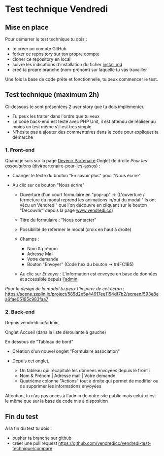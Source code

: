 # Test technique Vendredi


## Mise en place

Pour démarrer le test technique tu dois :

- te créer un compte GitHub
- forker ce repository sur ton propre compte
- cloner ce repository en local
- suivre les indications d'installation du ficher [install.md](./install.md)
- créé ta propre branche (nom-prenom) sur laquelle tu vas travailler


Une fois la base de code prête et fonctionnelle, tu peux commencer le test.


## Test technique (maximum 2h)

Ci-dessous te sont présentées 2 user story que tu dois implémenter.  
- Tu peux les traiter dans l'ordre que tu veux
- Le code back-end est testé avec PHP Unit, il est attendu de réaliser au moins un test même s'il est très simple
- N'hésite pas à ajouter des commentaires dans le code pour expliquer ta démarche

### 1. Front-end


Quand je suis sur la page [Devenir Partenaire](https://www.vendredi.cc/devenir-partenaire)
Onglet de droite *Pour les associations* (div#partenaire-pour-les-assos) : 

- Changer le texte du bouton "En savoir plus" pour "Nous écrire"

- Au clic sur ce bouton "Nous écrire"

    - Ouverture d'un court formulaire en "pop-up" -> (L'ouverture / fermeture du modal reprend les animations in/out du modal "Ils ont vécu un Vendredi" que l'on découvre en cliquant sur le bouton "Decouvrir" depuis la page www.vendredi.cc)

    - Titre du formulaire : "Nous contacter"

    - Possibilité de refermer le modal (croix en haut à droite)

    - Champs : 
        - Nom & prénom 
        - Adresse Mail 
        - Votre demande
        - Bouton "Envoyer" (Code hex du bouton -> #4FC1B5)

    - Au clic sur *Envoyer* : L'information est envoyée en base de données et accessible depuis [l'admin](vendredi.cc)
    
*Pour le design de la modal tu peux t'inspirer de cet écran  :* https://scene.zeplin.io/project/585d2e5a44917ee1154df7b2/screen/593e8ea6fae05195c983faa7


### 2. Back-end

Depuis vendredi.cc/admin,

Onglet Accueil (dans la liste déroulante à gauche)

En dessous de "Tableau de bord"

- Création d'un nouvel onglet "Formulaire association"

- Depuis cet onglet,
    - Un tableau qui récapitule les données envoyées depuis le front :
    - Nom & Prénom | Adresse mail | Votre demande
    - Quatrième colonne "Actions" tout à droite qui permet de modifier ou de supprimer les informations envoyées

Attention, tu n'as pas accès à l'admin de notre site public mais celui-ci est le même que sur la base de code mis à disposition


## Fin du test

A la fin du test tu dois : 

- pusher ta branche sur github
- créer une pull request https://github.com/vendredicc/vendredi-test-technique/compare